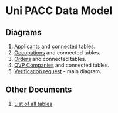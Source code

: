 Uni PACC Data Model
===================

Diagrams
---------

1. [Applicants](diagrams/applicants.md)  and connected tables.
2. [Occupations](diagrams/occupations.md) and connected tables.
3. [Orders](diagrams/orders.md) and connected tables.
4. [QVP Companies](diagrams/qvp-companies.md) and connected tables.
4. [Verification request](diagrams/verification-request-1.md) - main diagram.

Other Documents
----------------

1. [List of all tables](all-tables.md)